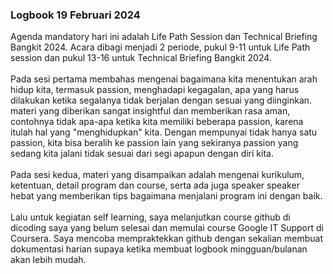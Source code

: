 ### Logbook 19 Februari 2024

  Agenda mandatory hari ini adalah Life Path Session dan Technical Briefing Bangkit 2024. Acara dibagi menjadi 2 periode, pukul 9-11 untuk Life Path session dan pukul 13-16 untuk Technical Briefing Bangkit 2024. 
<br>
<br>
Pada sesi pertama membahas mengenai bagaimana kita menentukan arah hidup kita, termasuk passion, menghadapi kegagalan, apa yang harus dilakukan ketika segalanya tidak berjalan dengan sesuai yang diinginkan. materi yang diberikan sangat insightful dan memberikan rasa aman, contohnya tidak apa-apa ketika kita memiliki beberapa passion, karena itulah hal yang "menghidupkan" kita. Dengan mempunyai tidak hanya satu passion, kita bisa beralih ke passion lain yang sekiranya passion yang sedang kita jalani tidak sesuai dari segi apapun dengan diri kita.
<br>
<br>
Pada sesi kedua, materi yang disampaikan adalah mengenai kurikulum, ketentuan, detail program dan course, serta ada juga speaker speaker hebat yang memberikan tips bagaimana menjalani program ini dengan baik. 
<br>
<br>
Lalu untuk kegiatan self learning, saya melanjutkan course github di dicoding saya yang belum selesai dan memulai course Google IT Support di Coursera. Saya mencoba mempraktekkan github dengan sekalian membuat dokumentasi harian supaya ketika membuat logbook mingguan/bulanan akan lebih mudah.
